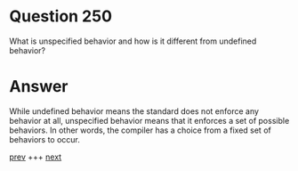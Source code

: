 
# Question 250



What is unspecified behavior and how is it different from undefined behavior?


# Answer



While undefined behavior means the standard does not enforce any behavior at
all, unspecified behavior means that it enforces a set of possible behaviors.
In other words, the compiler has a choice from a fixed set  of behaviors
to occur.

[prev](249.md) +++ [next](251.md)
